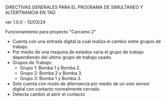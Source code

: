 DIRECTIVAS GENERALES PARA EL PROGRAMA DE SIMULTANEO Y ALTERTNANCIA EN TAD

ver 1.0.0 - 13/03/24

Funcionamiento para proyecto "Carcamo 2"

- Cuenta con una entrada digital la cual realiza el cambio entre grupos de trabajo.
- Por medio de una maquina de estados varia el grupo de trabajo dependiendo del ultimo grupo de trabajo usado.
- Grupos de Trabajo:
     - Grupo 1: Bomba 1 y Bomba 2.
     - Grupo 2: Bomba 2 y Bomba 3.
     - Grupo 3: Bomba 1 y Bomba 3.
- Solo cuenta con modo de alternancia por medio de un solo sensor digital con contacto normalmente cerrado.
- Detecta cambio al abrir el contacto
